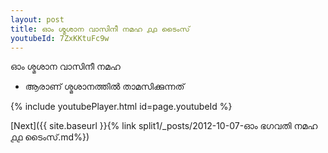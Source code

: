 ```yaml
---
layout: post
title: ഓം ശ്മശാന വാസിനീ നമഹ ൧൧ ടൈംസ്
youtubeId: 7ZxKKtuFc9w
---
```

 
 
 ഓം ശ്മശാന വാസിനീ നമഹ 
 
 -  ആരാണ് ശ്മശാനത്തിൽ താമസിക്കുന്നത് 
 
  
 
  
 
 
 
 
 
 


{% include youtubePlayer.html id=page.youtubeId %}
 
[Next]({{ site.baseurl }}{% link  split1/_posts/2012-10-07-ഓം ഭഗവതി നമഹ ൧൧ ടൈംസ്.md%})
 
